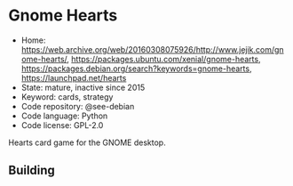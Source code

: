 # Gnome Hearts

- Home: https://web.archive.org/web/20160308075926/http://www.jejik.com/gnome-hearts/, https://packages.ubuntu.com/xenial/gnome-hearts, https://packages.debian.org/search?keywords=gnome-hearts, https://launchpad.net/hearts
- State: mature, inactive since 2015
- Keyword: cards, strategy
- Code repository: @see-debian
- Code language: Python
- Code license: GPL-2.0

Hearts card game for the GNOME desktop.

## Building
